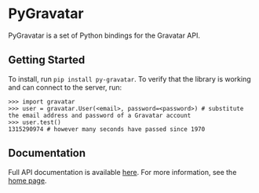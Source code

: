 # PyGravatar #

PyGravatar is a set of Python bindings for the Gravatar API.

## Getting Started ##

To install, run `pip install py-gravatar`. To verify that the library is working and can connect to the server, run:

    >>> import gravatar
    >>> user = gravatar.User(<email>, password=<password>) # substitute the email address and password of a Gravatar account
    >>> user.test()
    1315290974 # however many seconds have passed since 1970

## Documentation ##

Full API documentation is available [here](http://alekstorm.github.com/pygravatar/sphinx).
For more information, see the [home page](http://alekstorm.github.com/pygravatar).
